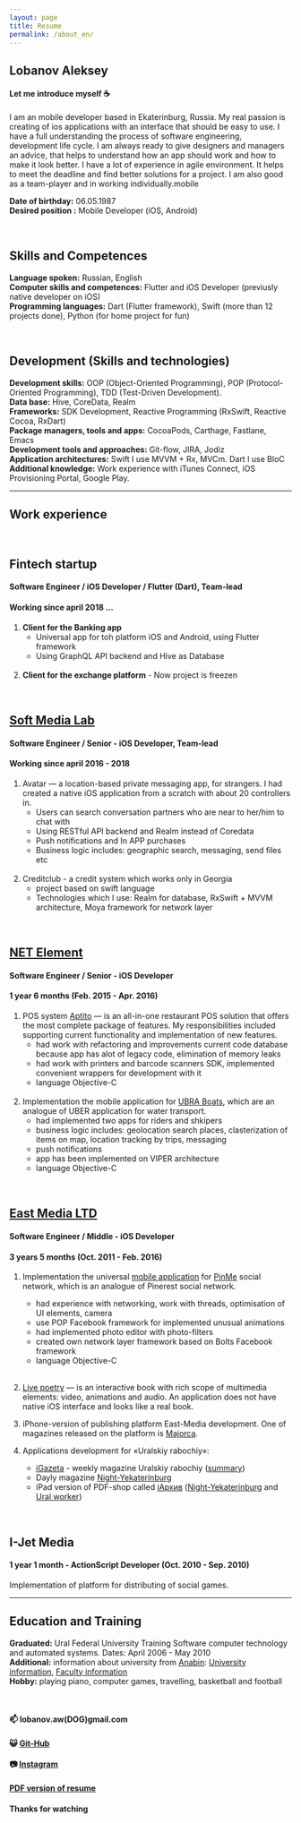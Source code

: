 ```yaml
---
layout: page
title: Resume
permalink: /about_en/
---
```

## Lobanov Aleksey

#### Let me introduce myself :coffee:
I am an mobile developer based in Ekaterinburg, Russia. My real passion is creating of ios applications with an interface that should be easy to use. I have a full understanding the process of software engineering, development life cycle. I am always ready to give designers and managers an advice, that helps to understand how an app should work and how to make it look better. I have a lot of experience in agile environment. It helps to meet the deadline and find better solutions for a project. I am also good as a team-player and in working individually.mobile

**Date of birthday:** 06.05.1987<br/>
**Desired position :** Mobile Developer (iOS, Android)

<br/>

## Skills and Competences
**Language spoken:** Russian, English<br/>
**Computer skills and competences:** Flutter and iOS Developer (previusly native developer on iOS)<br/>
**Programming languages:** Dart (Flutter framework), Swift (more than 12 projects done), Python (for home project for fun)

<br/>

## Development (Skills and technologies)
**Development skills:** OOP (Object-Oriented Programming), POP (Protocol-Oriented Programming), TDD (Test-Driven Development).<br/>
**Data base:** Hive, CoreData, Realm<br/>
**Frameworks:** SDK Development, Reactive Programming (RxSwift, Reactive Cocoa, RxDart)<br/>
**Package managers, tools and apps:** CocoaPods, Carthage, Fastlane, Emacs<br/>
**Development tools and approaches:** Git-flow, JIRA, Jodiz<br/>
**Application architectures:** Swift I use MVVM + Rx, MVCm. Dart I use BloC<br/>
**Additional knowledge:** Work experience with iTunes Connect, iOS Provisioning Portal, Google Play.

---

## Work experience

<br />

## **Fintech startup**

#### Software Engineer / iOS Developer / Flutter (Dart), Team-lead

#### Working since april 2018 ...

1. **Client for the Banking app**
    - Universal app for toh platform iOS and Android, using Flutter framework
    - Using GraphQL API backend and Hive as Database
<br/><br/>
2. **Client for the exchange platform** - Now project is freezen

<br/>

## **[Soft Media Lab](http://softmedialab.com/)**

#### Software Engineer / Senior - iOS Developer, Team-lead

#### Working since april 2016 - 2018

1. Avatar — a location-based private messaging  app, for strangers. I had created a native iOS application from a scratch with about 20 controllers in.
    - Users can search conversation partners who are near to her/him to chat with
    - Using RESTful API backend and Realm instead of Coredata
    - Push notifications and In APP purchases 
    - Business logic includes: geographic search, messaging, send files etc
<br/><br/>
2. Creditclub - a credit system which works only in Georgia
    - project based on swift language
    - Technologies which I use: Realm for database, RxSwift + MVVM architecture, Moya framework for network layer

<br/>

## **[NET Element](https://netelement.com/en)**

#### Software Engineer / Senior - iOS Developer 

#### 1 year 6 months (Feb. 2015 - Apr. 2016)

1. POS system [Aptito](https://aptito.com/) — is an all-in-one restaurant POS solution that offers the most complete package of features. My responsibilities included supporting current functionality and implementation of new features.
    - had work with refactoring and improvements current code database because app has alot of legacy code, elimination of memory leaks
    - had work with printers and barcode scanners SDK, implemented convenient wrappers for development with it
    - language Objective-C
<br/><br/>
2. Implementation the mobile application for [UBRA Boats](http://www.unitedboatridersassociation.com/), which are an analogue of UBER application for water transport.
    - had implemented two apps for riders and shkipers
    - business logic includes: geolocation search places, clasterization of items on map, location tracking by trips, messaging
    - push notifications
    - app has been implemented on VIPER architecture
    - language Objective-C

<br/>

## **[East Media LTD](http://east-media.ru/)**

#### Software Engineer / Middle - iOS Developer 

#### 3 years 5 months (Oct. 2011 - Feb. 2016)

1. Implementation the universal [mobile application](https://itunes.apple.com/ru/app/id561684663) for [PinMe](http://pinme.ru/) social network, which is an analogue of Pinerest social network. 
    - had experience with networking, work with threads, optimisation of UI elements, camera
    - use POP Facebook framework for implemented unusual animations
    - had implemented photo editor with photo-filters
    - created own network layer framework based on Bolts Facebook framework
    - language Objective-C
<br/><br/>
2. [Live poetry](http://antologia.xxc.ru/ios) — is an interactive book with rich scope of multimedia elements: video, animations and audio. An application does not have native iOS interface and looks like a real book.

3. iPhone-version of publishing platform East-Media development. One of magazines released on the platform is [Majorca](http://www.east-media.ru/portfolio/25/).

4. Applications development  for «Uralskiy rabochiy»:
	- [iGazeta](http://ipad.uralsky-rabochi.ru/) - weekly magazine Uralskiy rabochiy ([summary](http://www.east-media.ru/portfolio/12/))
	- Dayly magazine [Night-Yekaterinburg](https://itunes.apple.com/ru/app/ivecerka-setevoe-izdanie-vecernij/id477025674)
	- iPad version of PDF-shop called [iАрхив](http://iarchive.info/) ([Night-Yekaterinburg](https://itunes.apple.com/ru/app/iarhiv-ve/id880577339) and [Ural worker](https://itunes.apple.com/ru/app/iarhiv-ur/id688696313))

<br/>

## **I-Jet Media**

#### 1 year 1 month - ActionScript Developer (Oct. 2010 - Sep. 2010)

Implementation of platform for distributing of social games.

---

## Education and Training
**Graduated:** Ural Federal University Training Software computer technology and automated systems. Dates: April 2006 - May 2010<br/>
**Additional:** information about university from [Anabin](http://anabin.kmk.org/): [University information](../files/urfu_common.pdf), [Faculty information](../files/urfu_faculty.pdf)
<br/>
**Hobby:** playing piano, computer games, travelling, basketball and football

<br/>

#### 📫 lobanov.aw(DOG)gmail.com

#### :smiley_cat: [Git-Hub](https://github.com/alobanov)

#### :camera: [Instagram](https://www.instagram.com/alobanov/)

#### [PDF version of resume](../files/alobanov_resume.pdf)

#### Thanks for watching
